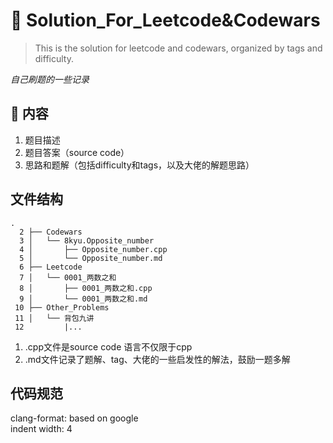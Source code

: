 # :tada: Solution_For_Leetcode&Codewars
>This is the solution for leetcode and codewars, organized by tags and difficulty.

*自己刷题的一些记录*

## :ship: 内容
1. 题目描述
2. 题目答案（source code）
3. 思路和题解（包括difficulty和tags，以及大佬的解题思路）

## 文件结构
``` repo
.
  2 ├── Codewars
  3 │   └── 8kyu.Opposite_number
  4 │       ├── Opposite_number.cpp
  5 │       └── Opposite_number.md
  6 ├── Leetcode
  7 │   └── 0001_两数之和
  8 │       ├── 0001_两数之和.cpp
  9 │       └── 0001_两数之和.md
 10 ├── Other_Problems
 11 │   └── 背包九讲
 12         |...
```
 
 1. .cpp文件是source code 语言不仅限于cpp
 2. .md文件记录了题解、tag、大佬的一些启发性的解法，鼓励一题多解
 
 ## 代码规范
 clang-format: based on google <br>
 indent width: 4
 

 


